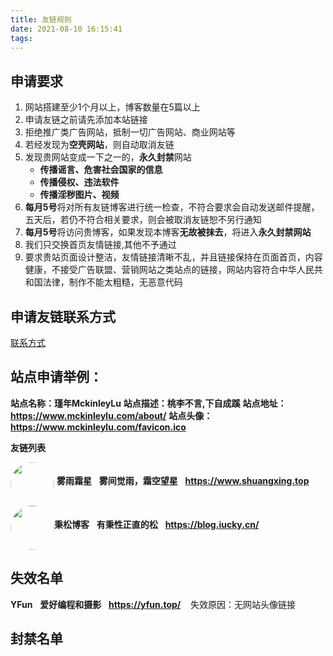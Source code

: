 ```yaml
---
title: 友链规则
date: 2021-08-10 16:15:41
tags:
---
```


## **申请要求**

1. 网站搭建至少1个月以上，博客数量在5篇以上
2. 申请友链之前请先添加本站链接
3. 拒绝推广类广告网站，抵制一切广告网站、商业网站等
4. 若经发现为**空壳网站**，则自动取消友链
5. 发现贵网站变成一下之一的，**永久封禁**网站
   * **传播谣言、危害社会国家的信息**
   * **传播侵权、违法软件**
   * **传播淫秽图片、视频**
6. **每月5号**将对所有友链博客进行统一检查，不符合要求会自动发送邮件提醒，五天后，若仍不符合相关要求，则会被取消友链恕不另行通知
7. **每月5号**将访问贵博客，如果发现本博客**无故被抹去**，将进入**永久封禁网站**
8. 我们只交换首页友情链接,其他不予通过
9. 要求贵站页面设计整洁，友情链接清晰不乱，并且链接保持在页面首页，内容健康，不接受广告联盟、营销网站之类站点的链接，网站内容符合中华人民共和国法律，制作不能太粗糙，无恶意代码

## **申请友链联系方式**

[联系方式](https://www.mckinleylu.com/about/)

## **站点申请举例：**

**站点名称：瑾年MckinleyLu**
**站点描述：桃李不言,下自成蹊**
**站点地址：https://www.mckinleylu.com/about/**
**站点头像：https://www.mckinleylu.com/favicon.ico**

**友链列表**

<img  style = "border-radius:50%;" width="70" height="70"  src="http://marisa-kirisame.gitee.io/phw/Avatar.jpg" align="middle">     **雾雨霜星**  &nbsp; **雾间觉雨，霜空望星**  &nbsp; **https://www.shuangxing.top**
<img  style = "border-radius:50%;" width="70" height="70"  src="https://blog.iucky.cn/favicon-1.ico" align="middle">**秉松博客**  &nbsp;   **有秉性正直的松**   &nbsp;   **https://blog.iucky.cn/** 

## **失效名单**
**YFun**     &nbsp;     **爱好编程和摄影**      &nbsp;      **https://yfun.top/**       &nbsp;   失效原因：无网站头像链接







## **封禁名单**



